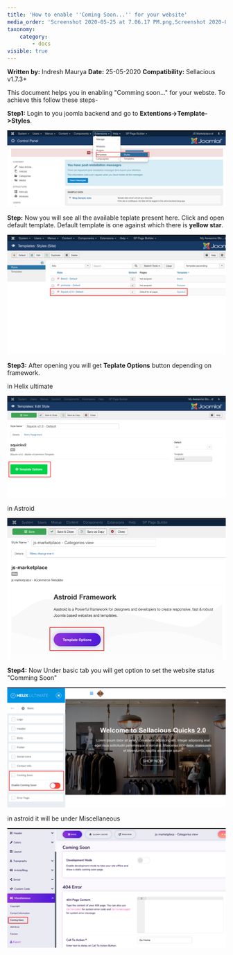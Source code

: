 ```yaml
---
title: 'How to enable ''Coming Soon...'' for your website'
media_order: 'Screenshot 2020-05-25 at 7.06.17 PM.png,Screenshot 2020-05-25 at 7.05.48 PM.png,Screenshot 2020-05-25 at 7.11.47 PM.png,Screenshot 2020-05-25 at 7.12.31 PM.png,Screenshot 2020-05-25 at 6.56.35 PM.png'
taxonomy:
    category:
        - docs
visible: true
---
```


**Written by:** Indresh Maurya
**Date:** 25-05-2020
**Compatibility:** Sellacious v1.7.3+

This document helps you in enabling "Comming soon..." for your webste. To achieve this follow these steps-

**Step1:** Login to you joomla backend and go to **Extentions->Template->Styles**.

![](Screenshot%202020-05-25%20at%206.56.35%20PM.png)

**Step:** Now you will see all the available teplate present here. Click and open default template. Default template is one against which there is **yellow star**.

![](Screenshot%202020-05-25%20at%207.16.49%20PM.png)

**Step3:** After opening you will get **Teplate Options** button depending on framework.

in Helix ultimate

![](Screenshot%202020-05-25%20at%207.05.48%20PM.png)

in Astroid

![](Screenshot%202020-05-25%20at%207.06.17%20PM.png)

**Step4:** Now Under basic tab you will get option to set the website status "Comming Soon"

![](Screenshot%202020-05-25%20at%207.11.47%20PM.png)

in astroid it will be under Miscellaneous 

![](Screenshot%202020-05-25%20at%207.12.31%20PM.png)

